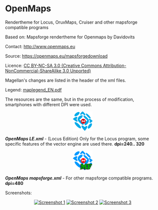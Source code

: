 # OpenMaps
 Rendertheme for Locus, OruxMaps, Cruiser and other mapsforge compatible programs
 
Based on: Mapsforge rendertheme for Openmaps by Davidovits

Contact: http://www.openmaps.eu

Source: https://openmaps.eu/mapsforgedownload 

Licence: [CC BY-NC-SA 3.0 (Creative Commons Attribution-NonCommercial-ShareAlike 3.0 Unported)](http://creativecommons.org/licenses/by-nc-sa/3.0/) 

Magellan's changes are listed in the header of the xml files.

Legend: [maplegend_EN.pdf](maplegend_EN.pdf)

The resources are the same, but in the process of modification, smartphones with different DPI were used.

<div align="center">

![OpenMaps LE.png](OpenMaps%20LE.png) 

</div>

_**OpenMaps LE.xml**_ - (Locus Edition) Only for the Locus program, some specific features of the vector engine are used there. **dpi=240.. 320**

<div align="center">

![OpenMaps Mapsforge.png](OpenMaps%20Mapsforge.png) 

</div>

_**OpenMaps mapsforge.xml**_ - For other mapsforge compatible programs.  **dpi=480**


Screenshots:

<div align="center">

[![Screenshot 1](http://images.vfl.ru/ii/1615117911/f1a5a0a3/33587923_s.jpg)](screenshots/1-Screenshot_20210307.jpg) [![Screenshot 2](http://images.vfl.ru/ii/1615117935/07d53a87/33587927_s.jpg)](screenshots/2-Screenshot_20210307.jpg)
[![Screenshot 3](http://images.vfl.ru/ii/1615118018/a3f50190/33587936_s.jpg)](screenshots/4-Screenshot_20210307.jpg)

</div>

